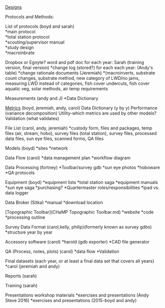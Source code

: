 

[Designs](Designs.md)

Protocols and Methods:

List of protocols (boyd and sarah)  
*main protocol  
*total station protocol  
*scouting/supervisor manual  
*study design  
*macroinbrate  

Dropbox or Egnyte?
word and pdf doc for each year: Sarah (training version, final version)
*change log (stored?) for each each year: (Andy's table)
*change rationale documents (Jeremiah)
*(macroinverts, substrate count changes, substrate method, new category of LWD/no jams, measuring LWD instead of categories, fish cover undercuts, fish cover aquatic veg, solar methods, air temp requirements 

Measurements (andy and J)
*Data Dictionary 


[Metrics](https://github.com/SouthForkResearch/CHaMP_Metrics/wiki) (boyd, jeremiah, andy, carol)
Data Dictionary (y by y)
Performance (variance decomposition)
Utility-which metrics are used by other models? 
Validation (what validates)


File List (carol, andy, jeremiah)
*custody form, files and packages, temp files (air, stream, hobo), survey files (total station), survey files, processed data files, sun eye files, scanned forms, QA files

Models (boyd)
*sites
*network

Data Flow (carol)
*data management plan
*workflow diagram

Data Processing (fortney)
*Toolbar/survey gdb
*sun eye photos
*hoboware
*QA protocols

Equipment (boyd)
*equipment lists 
*total station saga
*equipment manuals
*sun eye saga
*purchasing?
*Quartermaster roles/responsibilities
*ipad vs. data logger


Data Broker (Sitka)
*manual
*download location

[Topographic Toolbar](CHaMP Topographic Toolbar.md)
*website
*code
*processing outline

Survey Data Format (carol,kelly, philip)(formerly known as survey gdbs)
*structure year by year

Accessory software (carol)
*harold (gdb exporter)
*CAD file generator

QA (Process, notes, plots) (carol)
*data flow
*Validation

Final datasets (each year, or at least a final data set that covers all years)
*carol (jeremiah and andy)

Reports (sarah)

Training (sarah)

Presentations
workshop materials 
*exercises and presentations (Andy Steve 2016) 
*exercises and presentations (2015-boyd and andy)
